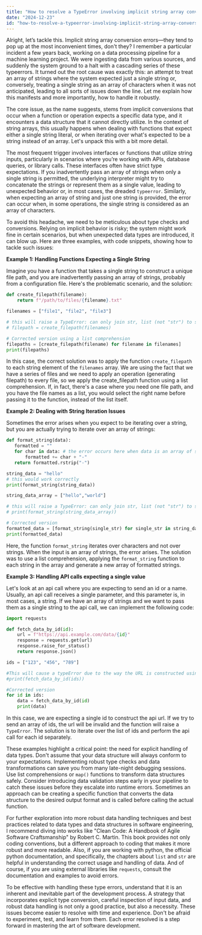 ```yaml
---
title: "How to resolve a TypeError involving implicit string array conversion?"
date: "2024-12-23"
id: "how-to-resolve-a-typeerror-involving-implicit-string-array-conversion"
---
```


Alright, let’s tackle this. Implicit string array conversion errors—they tend to pop up at the most inconvenient times, don't they? I remember a particular incident a few years back, working on a data processing pipeline for a machine learning project. We were ingesting data from various sources, and suddenly the system ground to a halt with a cascading series of these typeerrors. It turned out the root cause was exactly this: an attempt to treat an array of strings where the system expected just a single string or, conversely, treating a single string as an array of characters when it was not anticipated, leading to all sorts of issues down the line. Let me explain how this manifests and more importantly, how to handle it robustly.

The core issue, as the name suggests, stems from implicit conversions that occur when a function or operation expects a specific data type, and it encounters a data structure that it cannot directly utilize. In the context of string arrays, this usually happens when dealing with functions that expect either a single string literal, or when iterating over what's expected to be a string instead of an array. Let's unpack this with a bit more detail.

The most frequent trigger involves interfaces or functions that utilize string inputs, particularly in scenarios where you’re working with APIs, database queries, or library calls. These interfaces often have strict type expectations. If you inadvertently pass an array of strings when only a single string is permitted, the underlying interpreter might try to concatenate the strings or represent them as a single value, leading to unexpected behavior or, in most cases, the dreaded `typeerror`. Similarly, when expecting an array of string and just one string is provided, the error can occur when, in some operations, the single string is considered as an array of characters.

To avoid this headache, we need to be meticulous about type checks and conversions. Relying on implicit behavior is risky; the system might work fine in certain scenarios, but when unexpected data types are introduced, it can blow up. Here are three examples, with code snippets, showing how to tackle such issues:

**Example 1: Handling Functions Expecting a Single String**

Imagine you have a function that takes a single string to construct a unique file path, and you are inadvertently passing an array of strings, probably from a configuration file. Here's the problematic scenario, and the solution:

```python
def create_filepath(filename):
    return f"/path/to/files/{filename}.txt"

filenames = ["file1", "file2", "file3"]

# this will raise a TypeError: can only join str, list (not "str") to str
# filepath = create_filepath(filenames)

# Corrected version using a list comprehension
filepaths = [create_filepath(filename) for filename in filenames]
print(filepaths)
```

In this case, the correct solution was to apply the function `create_filepath` to each string element of the `filenames` array. We are using the fact that we have a series of files and we need to apply an operation (generating filepath) to every file, so we apply the create_filepath function using a list comprehension. If, in fact, there's a case where you need one file path, and you have the file names as a list, you would select the right name before passing it to the function, instead of the list itself.

**Example 2: Dealing with String Iteration Issues**

Sometimes the error arises when you expect to be iterating over a string, but you are actually trying to iterate over an array of strings:

```python
def format_string(data):
   formatted = ""
   for char in data: # the error occurs here when data is an array of strings
       formatted += char + "-"
   return formatted.rstrip("-")

string_data = "hello"
# this would work correctly
print(format_string(string_data))

string_data_array = ["hello","world"]

# this will raise a TypeError: can only join str, list (not "str") to str
# print(format_string(string_data_array))

# Corrected version
formatted_data = [format_string(single_str) for single_str in string_data_array]
print(formatted_data)
```

Here, the function `format_string` iterates over characters and not over strings. When the input is an array of strings, the error arises. The solution was to use a list comprehension, applying the `format_string` function to each string in the array and generate a new array of formatted strings.

**Example 3: Handling API calls expecting a single value**

Let's look at an api call where you are expecting to send an id or a name. Usually, an api call receives a single parameter, and this parameter is, in most cases, a string. If we have an array of strings and we want to pass them as a single string to the api call, we can implement the following code:

```python
import requests

def fetch_data_by_id(id):
    url = f"https://api.example.com/data/{id}"
    response = requests.get(url)
    response.raise_for_status()
    return response.json()

ids = ["123", "456", "789"]

#This will cause a typeError due to the way the URL is constructed using string concatenation
#print(fetch_data_by_id(ids))

#Corrected version
for id in ids:
    data = fetch_data_by_id(id)
    print(data)
```

In this case, we are expecting a single id to construct the api url. If we try to send an array of ids, the url will be invalid and the function will raise a `TypeError`. The solution is to iterate over the list of ids and perform the api call for each id separately.

These examples highlight a critical point: the need for explicit handling of data types. Don't assume that your data structure will always conform to your expectations. Implementing robust type checks and data transformations can save you from many late-night debugging sessions. Use list comprehensions or `map()` functions to transform data structures safely. Consider introducing data validation steps early in your pipeline to catch these issues before they escalate into runtime errors. Sometimes an approach can be creating a specific function that converts the data structure to the desired output format and is called before calling the actual function.

For further exploration into more robust data handling techniques and best practices related to data types and data structures in software engineering, I recommend diving into works like "Clean Code: A Handbook of Agile Software Craftsmanship" by Robert C. Martin. This book provides not only coding conventions, but a different approach to coding that makes it more robust and more readable. Also, if you are working with python, the official python documentation, and specifically, the chapters about `list` and `str` are helpful in understanding the correct usage and handling of data. And of course, if you are using external libraries like `requests`, consult the documentation and examples to avoid errors.

To be effective with handling these type errors, understand that it is an inherent and inevitable part of the development process. A strategy that incorporates explicit type conversion, careful inspection of input data, and robust data handling is not only a good practice, but also a necessity. These issues become easier to resolve with time and experience. Don't be afraid to experiment, test, and learn from them. Each error resolved is a step forward in mastering the art of software development.
